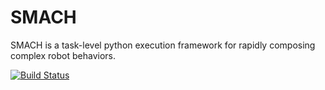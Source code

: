 SMACH
=====

SMACH is a task-level python execution framework for rapidly composing complex
robot behaviors.

[![Build Status](https://travis-ci.com/mojin-robotics/executive_smach.svg?branch=indigo-devel)](https://travis-ci.com/mojin-robotics/executive_smach)
